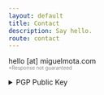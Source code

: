 ```yaml
---
layout: default
title: Contact
description: Say hello.
route: contact
---
```

<p>
  hello [at] miguelmota.com<br>
  <small style="opacity: 0.5;font-size: 0.7em;">*Response not guaranteed</small>
</p>

<details id="pgp-public-key">
  <summary data-ga-label="Contact - PGP Public Key">PGP Public Key</summary>
  <div>
    <pre class="highlight">
-----BEGIN PGP PUBLIC KEY BLOCK-----
Version: GnuPG v1

mQINBFbKXkABEADVHiZzhw/zlP9ZXvt6HGZ9zPYl6YsxQ4VRXr+i1k5eylxluFGM
iPpZHEI3GSFcWbgfUKAmi3iQD60Hwvg458U71I0CfsN3h1SbhYsUDJ9TdgynvuFy
t/wv5i1l/cGbBAhCQzMdmZLBPbGDj1VpLtaZZPTb8LXYOz0bDqkP1QdgJ6tzoK7f
t0puL1ucCfqxYNFmIusngOBT3896Y2IM6QGU15QFXxkO4Iq7NXNqh89Hzx5pOmrt
uAN+o/nH1BRqtxX+V3DwEw3iPM12Ql4HaxhO6l/IYapip2o3h6ScrNFOH/Wxm1CB
R3fVQgOnTTDYhb2vkeVdFP9D8JmG6snanVwD1RGC+/3erLaIne8mkfsqqpZXy4xR
XUZpzMXY+ASYQvX9FY/boG7mN8rDoI6ChIwaDoZsFU2IbzFm9Y6db77AnayFkNV1
zYocif1Yya8vUUOmhJRR48G5L3RZMF6k9fqvyPcuR1tkGwBY8qLFMxvbJWwHZbI+
aKc34VcbyRM1K8f0KWV90r5gNa0vOZAsadfTJJGU2R1HQRtAymshLCJOoDbaU6ds
JGNSHhIcWb5rotdmLro5Rcxcn0fGRCU5g89XpcbraeMzfzkN/vBxyh3MmZ0TJg3f
ueZpLRzD8i1GCiNHkJYOjykq6Fp6dqoelTCXkn2mW4rOkVrK65K7CgCupQARAQAB
tB9NaWd1ZWwgTW90YSA8bWlndWVsQG1vdGEuZW1haWw+iQI4BBMBAgAiBQJWyl5A
AhsDBgsJCAcDAgYVCAIJCgsEFgIDAQIeAQIXgAAKCRAKYZYh38dDUR+KD/4//rWG
pS9XxTKGiAZJV8X9SWjoZ3X73VMDZs3/+pMgxhrcIG2xLHRwfzmZqexoGIBxBRce
BgRlVG2FWkwuSAQ8w5G7ooE+wCJGr7SgNp94lUbCfBGr4wJfdZ0WMJ05uTJ8XxqV
O0YzPSSQuLvw4whktZ/slZ6ilxz+6qxsDFzXs+0grrErFkL6mP5btkK+ebKzqV49
IpUD2A28yw2n7F32RXjrGlkv+RZAwbvF4TvTpqlNekMTfZUCwquqNBK7C4up5/7g
59sfMkoYsYOoogJvo/uSOJvioUnBY6DezjSpBJCLUiKgW+z9e+FiAqU48QofgphN
dGIMn0gi45jMVDphOJGHrKf+IyliVUyoIM2f3CcQMIMtpJ9dfxV8SDNrl1Lsjeln
xrUWXnKaNjJ0EtgNG+N8yfDOg6MRKABQQRTsi0ny/8LDRNXdaMfPTn4jez1w+i5c
tdsvEJ8Keeu78YTcHcQ9D/DzqUyQIeM/ftqKynYg/uxWVhE/le9NIGvuv8BT4zqn
/kt1uUroZqnYxGb6j2aIajL64nWq8RLn+jfpyBqb1+tWmCxnxwudcDvN+9fG0KEo
aze4Zg8teRp30jnW4DEB6fgiSjHA3LuzJFs/aKbC53TJdoc9/orcswRrFtkRZq0Z
XxjP59bXpCbLHAgITA2d4mZmrre8EFwomv4kuLkCDQRWyl5AARAAtM3UZHlMBYV5
UV1pRyfSvEM+GKNSWrxPU7Loji/mdpOCbhzWNtGV5loALOZj+RJsfgT+q1JrD5cE
CwVNKjdwkaFQEvviMm2suaDA8RmnFBChQs+KvZAqpGJT5i9o3Erv9zJcDw6rBjIy
MO8Om1rm9DrksjZ0PO6IV6hkJqqxaN4onvBbfF6PMi1Bl1hBd6I5x6SZyYo2IfDn
Bpgq1invQxneJPlXiIZfnsZILX8EDpIBVehgLPv4qmEEXOSL+D7RxNT4bW1y4PYf
7Y+xYjEVZzjS3p0t03lUmgEZ5eNQvu0BHgqsfszSmUkfSBD+sA/ConGeXfR3spfX
gXCdpqg7UqhHnDUhEi8xhAqif6ZfU6vNa4llXW4k899xuilagAdUtR+gXa5K/Cnn
FBz+FB3QpnTTR7T7M48h1BbYaEw0KjKyeMwf2FnllHHdaqO0YUyaNTFdhrZ1z21o
+flttXoVpN1ZI47bK0PMEe6EJozJdjrvukNwroNOt6F/m8oUKFafoq/V/A4nIz4J
e5bScRfgjrecMUEsGi6dPUPiJnbiXoX6sks/7iRUYhyUsxsHik2SiI+uP+wtDfsw
u0U68o1zoWq3rdylCtedH0RFX3yTrlNT1a2lJ6Gip5WJz4BbmAqs9ORiIZWlTbnx
nzpMz7JaebiyRYFsEFoVTTYK+V8est8AEQEAAYkCHwQYAQIACQUCVspeQAIbDAAK
CRAKYZYh38dDUXCOD/9emr0KOYsHg/EC9rZbjTONI/HXRpyqadCITIiVxGJiPDpG
vJUezE1EyC76gSEMptoc2NmtIII9exu7hEzuZqcJa79dDiIFwrRNGvZrBdVmkr8Z
sMmCOcDTaBfl4sHYjCs71dP3uiVEXUNeXE9B/fcvzAvi8LJWopE20/sc3zOgrPtx
29Xeh06D84V0/WuKi6VfpLF3ql5cTHCeAvwUo5rXMMap3iVNF3WMRqagbMBOMDt6
7JKiZwSe9zMky3BVbEaxnkFWTcdPmQ7Nhb4x7aB09aUCB9Dg4nPNqVIyhtIvCj8k
P1aZgEoA0423mlgBRH/o19inauHin9H67iwm+wwBn2hf9N1wCexIBz1t/nHCkJrQ
7Bm/X+eU5M9I1+KnONnx3EUnRympw+Dk7yUsD/vUODWoj0+rwoqHm7OqTlWinjw2
tB/8o1pmTuTTCNeyL3QLthnboVsYVUxxs6sfW1WZqvitimygAfEsQJ0Ajv/fXfb4
bjtSopkdyd8Tald3vC3BdUk4BFDj6Mxb2wdPAnWLAaw+Oou7OjgeBzC7UPReKcDI
a5jl2LW3x7SMGcw+xosfTH/PMmlLRK9+wArem0Dv3H3d+/CZCftbXBWeZzEC+dLd
L0rAIGtQw5CnkpoUdZuRfZRgrdtpQ/2k2CFk8YsvttWszGXOji8Axg3ST/WXeA==
=CDJw
-----END PGP PUBLIC KEY BLOCK-----
    </pre>
  </div>
</details>
